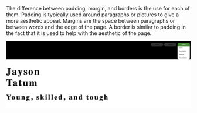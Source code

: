 The difference between padding, margin, and borders is the use for each of them. Padding is typically used around paragraphs or pictures to give a more aesthetic appeal. Margins are the space between paragraphs or between words and the edge of the page. A border is similar to padding in the fact that it is used to help with the aesthetic of the page.

![Screenshot](./images/assignment-12_screenshot.png)
